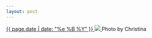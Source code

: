 ```yaml
---
layout: post
---
```


<p>
  <a href="/507">
    <time>{{ page.date | date: "%e %B %Y" }}</time>
    <img src="{{ site.assets_url }}/507.jpg">
  </a>
  Photo by Christina
</p>
